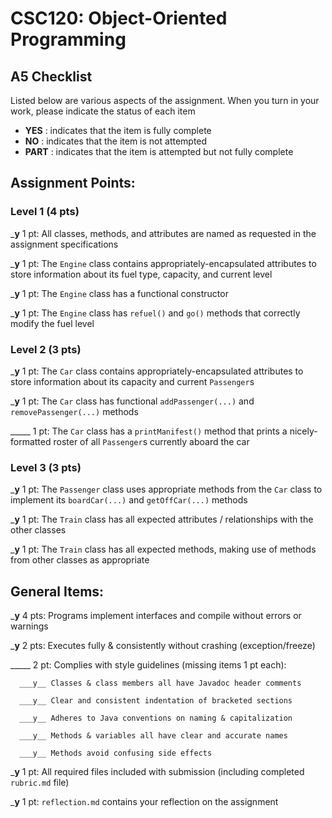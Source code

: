 # CSC120: Object-Oriented Programming
## A5 Checklist

Listed below are various aspects of the assignment.  When you turn in your work, please indicate the status of each item

- **YES** : indicates that the item is fully complete
- **NO** : indicates that the item is not attempted
- **PART** : indicates that the item is attempted but not fully complete


## Assignment Points:

### Level 1 (4 pts)

___y__ 1 pt: All classes, methods, and attributes are named as requested in the assignment specifications

___y__ 1 pt: The `Engine` class contains appropriately-encapsulated attributes to store information about its fuel type, capacity, and current level

___y__ 1 pt: The `Engine` class has a functional constructor

___y__ 1 pt: The `Engine` class has `refuel()` and `go()` methods that correctly modify the fuel level

### Level 2 (3 pts)

___y__ 1 pt: The `Car` class contains appropriately-encapsulated attributes to store information about its capacity and current `Passenger`s

___y__ 1 pt: The `Car` class has functional `addPassenger(...)` and `removePassenger(...)` methods

_____ 1 pt: The `Car` class has a `printManifest()` method that prints a nicely-formatted roster of all `Passenger`s currently aboard the car

### Level 3 (3 pts)

___y__ 1 pt: The `Passenger` class uses appropriate methods from the `Car` class to implement its `boardCar(...)` and `getOffCar(...)` methods

___y__ 1 pt: The `Train` class has all expected attributes / relationships with the other classes

___y__ 1 pt: The `Train` class has all expected methods, making use of methods from other classes as appropriate



## General Items:

___y__ 4 pts: Programs implement interfaces and compile without errors or warnings

___y__ 2 pts: Executes fully & consistently without crashing (exception/freeze)

_____ 2 pt: Complies with style guidelines (missing items 1 pt each):

      ___y__ Classes & class members all have Javadoc header comments

      ___y__ Clear and consistent indentation of bracketed sections

      ___y__ Adheres to Java conventions on naming & capitalization

      ___y__ Methods & variables all have clear and accurate names

      ___y__ Methods avoid confusing side effects

___y__ 1 pt: All required files included with submission (including completed `rubric.md` file)

___y__ 1 pt: `reflection.md` contains your reflection on the assignment
